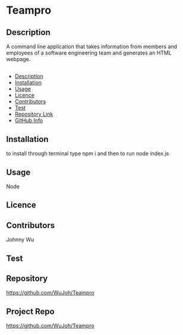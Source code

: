 # Teampro

## Description
A command line application that takes information from members and employees of a software engineering team and generates an HTML webpage.

##
- [Description](#Description)
- [Installation](#Installation)
- [Usage](#Usage)
- [Licence](#Licence)
- [Contributors](#Contributors)
- [Test](#Test)
- [Repository Link](#Repository)
- [GitHub Info](#GitHub) 

## Installation
to install through terminal type npm i and then to run node index.js

## Usage
Node
## Licence

## Contributors
Johnny Wu

## Test


## Repository
https://github.com/WuJoh/Teampro

## Project Repo
https://github.com/WuJoh/Teampro
